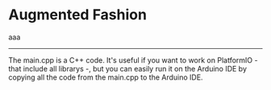 # Augmented Fashion

aaa  

---  
The main.cpp is a C++ code. It's useful if you want to work on PlatformIO - that include all librarys -, but you can easily run it on the
Arduino IDE by copying all the code from the main.cpp to the Arduino IDE.  